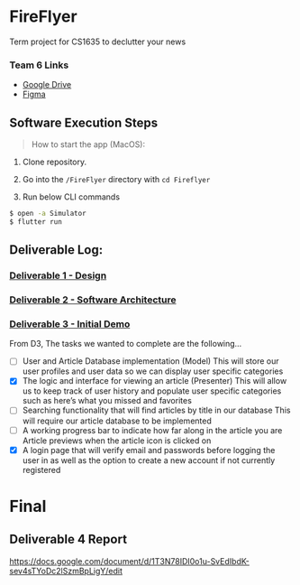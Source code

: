 # FireFlyer

Term project for CS1635 to declutter your news

### Team 6 Links

- [Google Drive](https://drive.google.com/drive/folders/1P3JNR3AlcwgA3WZO7-aKBEHoTynFPju5)
- [Figma](https://www.figma.com/file/ukjWyvm9vJH9xTKtB6TqWP/Wireframes-and-Storyboards)

## Software Execution Steps
> How to start the app (MacOS):

1) Clone repository.

2) Go into the `/FireFlyer` directory with `cd Fireflyer`

3) Run below CLI commands
```bash
$ open -a Simulator
$ flutter run
```

## Deliverable Log:
### [Deliverable 1 - Design](https://docs.google.com/presentation/d/1PBJw8vFo9YYl-iNGUJwGbq65XRKv4IeTb5cCl_9_8xE/edit)
### [Deliverable 2 - Software Architecture](https://docs.google.com/presentation/d/14dUAkKqEUebL-GGyOehulQIBPagsTQggjOoJAVR_T5o/edit)
### [Deliverable 3 - Initial Demo](https://docs.google.com/document/d/1FcSzP95tMeEMsP4t9CxyH832Tk8IxjKcvtBR4On8uVc/edit)



From D3, The tasks we wanted to complete are the following…
- [ ] User and Article Database implementation (Model)
This will store our user profiles and user data so we can display user specific categories
- [x] The logic and interface for viewing an article (Presenter)
This will allow us to keep track of user history and populate user specific categories such as here’s what you missed and favorites
- [ ] Searching functionality that will find articles by title in our database
  This will require our article database to be implemented
- [ ] A working progress bar to indicate how far along in the article you are
   Article previews when the article icon is clicked on
- [x] A login page that will verify email and passwords before logging the user in as well as the option to create a new account if not currently registered

# Final
## Deliverable 4 Report

https://docs.google.com/document/d/1T3N78IDI0o1u-SvEdIbdK-sev4sTYoDc2lSzmBpLigY/edit



